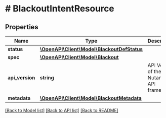 # # BlackoutIntentResource

## Properties

Name | Type | Description | Notes
------------ | ------------- | ------------- | -------------
**status** | [**\OpenAPI\Client\Model\BlackoutDefStatus**](BlackoutDefStatus.md) |  | [optional]
**spec** | [**\OpenAPI\Client\Model\Blackout**](Blackout.md) |  | [optional]
**api_version** | **string** | API Version of the Nutanix v3 API framework. | [optional] [default to '3.1.0']
**metadata** | [**\OpenAPI\Client\Model\BlackoutMetadata**](BlackoutMetadata.md) |  |

[[Back to Model list]](../../README.md#models) [[Back to API list]](../../README.md#endpoints) [[Back to README]](../../README.md)
